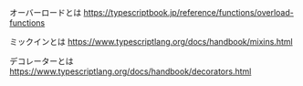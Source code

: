オーバーロードとは
https://typescriptbook.jp/reference/functions/overload-functions

ミックインとは
https://www.typescriptlang.org/docs/handbook/mixins.html

デコレーターとは
https://www.typescriptlang.org/docs/handbook/decorators.html